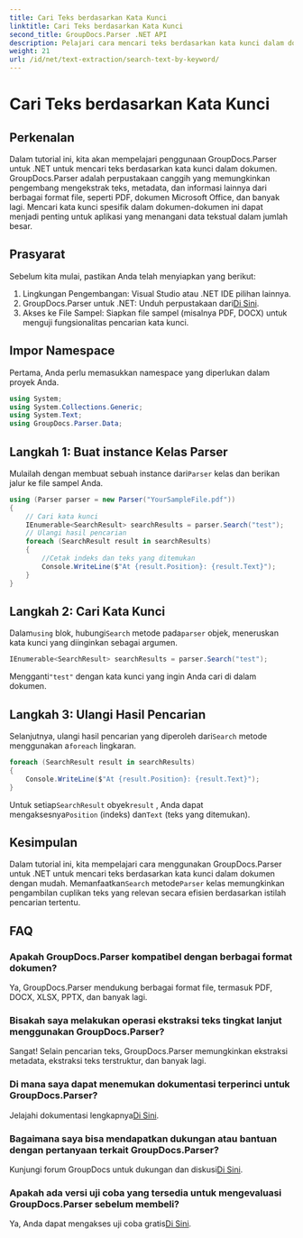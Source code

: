 ```yaml
---
title: Cari Teks berdasarkan Kata Kunci
linktitle: Cari Teks berdasarkan Kata Kunci
second_title: GroupDocs.Parser .NET API
description: Pelajari cara mencari teks berdasarkan kata kunci dalam dokumen menggunakan GroupDocs.Parser untuk .NET. Ekstrak konten relevan secara efisien dengan mudah.
weight: 21
url: /id/net/text-extraction/search-text-by-keyword/
---
```


# Cari Teks berdasarkan Kata Kunci

## Perkenalan
Dalam tutorial ini, kita akan mempelajari penggunaan GroupDocs.Parser untuk .NET untuk mencari teks berdasarkan kata kunci dalam dokumen. GroupDocs.Parser adalah perpustakaan canggih yang memungkinkan pengembang mengekstrak teks, metadata, dan informasi lainnya dari berbagai format file, seperti PDF, dokumen Microsoft Office, dan banyak lagi. Mencari kata kunci spesifik dalam dokumen-dokumen ini dapat menjadi penting untuk aplikasi yang menangani data tekstual dalam jumlah besar.
## Prasyarat
Sebelum kita mulai, pastikan Anda telah menyiapkan yang berikut:
1. Lingkungan Pengembangan: Visual Studio atau .NET IDE pilihan lainnya.
2.  GroupDocs.Parser untuk .NET: Unduh perpustakaan dari[Di Sini](https://releases.groupdocs.com/parser/net/).
3. Akses ke File Sampel: Siapkan file sampel (misalnya PDF, DOCX) untuk menguji fungsionalitas pencarian kata kunci.

## Impor Namespace
Pertama, Anda perlu memasukkan namespace yang diperlukan dalam proyek Anda.
```csharp
using System;
using System.Collections.Generic;
using System.Text;
using GroupDocs.Parser.Data;
```
## Langkah 1: Buat instance Kelas Parser
 Mulailah dengan membuat sebuah instance dari`Parser` kelas dan berikan jalur ke file sampel Anda.
```csharp
using (Parser parser = new Parser("YourSampleFile.pdf"))
{
    // Cari kata kunci
    IEnumerable<SearchResult> searchResults = parser.Search("test");
    // Ulangi hasil pencarian
    foreach (SearchResult result in searchResults)
    {
        //Cetak indeks dan teks yang ditemukan
        Console.WriteLine($"At {result.Position}: {result.Text}");
    }
}
```
## Langkah 2: Cari Kata Kunci
 Dalam`using` blok, hubungi`Search` metode pada`parser` objek, meneruskan kata kunci yang diinginkan sebagai argumen.
```csharp
IEnumerable<SearchResult> searchResults = parser.Search("test");
```
 Mengganti`"test"` dengan kata kunci yang ingin Anda cari di dalam dokumen.
## Langkah 3: Ulangi Hasil Pencarian
 Selanjutnya, ulangi hasil pencarian yang diperoleh dari`Search` metode menggunakan a`foreach` lingkaran.
```csharp
foreach (SearchResult result in searchResults)
{
    Console.WriteLine($"At {result.Position}: {result.Text}");
}
```
 Untuk setiap`SearchResult` obyek`result` , Anda dapat mengaksesnya`Position` (indeks) dan`Text` (teks yang ditemukan).

## Kesimpulan
 Dalam tutorial ini, kita mempelajari cara menggunakan GroupDocs.Parser untuk .NET untuk mencari teks berdasarkan kata kunci dalam dokumen dengan mudah. Memanfaatkan`Search` metode`Parser` kelas memungkinkan pengambilan cuplikan teks yang relevan secara efisien berdasarkan istilah pencarian tertentu.

## FAQ
### Apakah GroupDocs.Parser kompatibel dengan berbagai format dokumen?
Ya, GroupDocs.Parser mendukung berbagai format file, termasuk PDF, DOCX, XLSX, PPTX, dan banyak lagi.
### Bisakah saya melakukan operasi ekstraksi teks tingkat lanjut menggunakan GroupDocs.Parser?
Sangat! Selain pencarian teks, GroupDocs.Parser memungkinkan ekstraksi metadata, ekstraksi teks terstruktur, dan banyak lagi.
### Di mana saya dapat menemukan dokumentasi terperinci untuk GroupDocs.Parser?
Jelajahi dokumentasi lengkapnya[Di Sini](https://tutorials.groupdocs.com/parser/net/).
### Bagaimana saya bisa mendapatkan dukungan atau bantuan dengan pertanyaan terkait GroupDocs.Parser?
 Kunjungi forum GroupDocs untuk dukungan dan diskusi[Di Sini](https://forum.groupdocs.com/c/parser/17).
### Apakah ada versi uji coba yang tersedia untuk mengevaluasi GroupDocs.Parser sebelum membeli?
 Ya, Anda dapat mengakses uji coba gratis[Di Sini](https://releases.groupdocs.com/).
